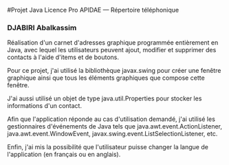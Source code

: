 #Projet Java Licence Pro APIDAE — Répertoire téléphonique
<h3>DJABIRI Abalkassim</h3>

Réalisation d'un carnet d'adresses graphique programmée entièrement en Java, avec lequel les utilisateurs peuvent ajout, modifier et supprimer des contacts à l'aide d'items et de boutons.

Pour ce projet, j'ai utilisé la bibliothèque javax.swing pour créer une fenêtre graphique ainsi que tous les éléments graphiques que compose cette fenêtre.

J'ai aussi utilisé un objet de type java.util.Properties pour stocker les informations d'un contact.

Afin que l'application réponde au cas d'utilisation demandé, j'ai utilisé les gestionnaires d'événements de Java tels que java.awt.event.ActionListener, java.awt.event.WindowEvent, javax.swing.event.ListSelectionListener, etc.

Enfin, j'ai mis la possibilité que l'utilisateur puisse changer la langue de l'application (en français ou en anglais).
